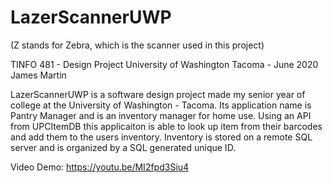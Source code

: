 # LazerScannerUWP
(Z stands for Zebra, which is the scanner used in this project)

TINFO 481 - Design Project 
University of Washington Tacoma - June 2020
James Martin

LazerScannerUWP is a software design project made my senior year of college at the University of Washington - Tacoma. 
Its application name is Pantry Manager and is an inventory manager for home use. Using an API from UPCItemDB this applicaiton is able to look up item from their barcodes and add them to the users inventory. Inventory is stored on a remote SQL server and is organized by a SQL generated unique ID. 

Video Demo: https://youtu.be/MI2fpd3Siu4
